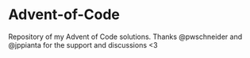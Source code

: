 # Advent-of-Code
Repository of my Advent of Code solutions.  Thanks @pwschneider and @jppianta for the support and discussions &lt;3
